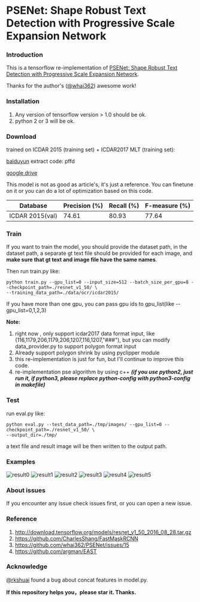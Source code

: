 # PSENet: Shape Robust Text Detection with Progressive Scale Expansion Network

### Introduction
This is a tensorflow re-implementation of [PSENet: Shape Robust Text Detection with Progressive Scale Expansion Network](https://arxiv.org/abs/1806.02559).

Thanks for the author's ([@whai362](https://github.com/whai362)) awesome work!

### Installation
1. Any version of tensorflow version > 1.0 should be ok.
2. python 2 or 3 will be ok.

### Download
trained on ICDAR 2015 (training set) + ICDAR2017 MLT (training set): 

[baiduyun](https://pan.baidu.com/s/14tQHf9MjuD0lSmwkoZhnCg)  extract code: pffd

[google drive](https://drive.google.com/file/d/1TjJvtwMp8hJXQhn6Yz2lbPdvBGH-ZQ8u/view?usp=sharing)

This model is not as good as article's, it's just a reference.
You can finetune on it or you can do a lot of optimization based on this code. 

| Database | Precision (%) | Recall (%) | F-measure (%) | 
| - | - | - | - |
| ICDAR 2015(val) | 74.61 | 80.93 | 77.64 |


### Train
If you want to train the model, you should provide the dataset path, in the dataset path, a separate gt text file should be provided for each image, and **make sure that gt text and image file have the same names**.

Then run train.py like:

```
python train.py --gpu_list=0 --input_size=512 --batch_size_per_gpu=8 --checkpoint_path=./resnet_v1_50/ \
--training_data_path=./data/ocr/icdar2015/
```

If you have more than one gpu, you can pass gpu ids to gpu_list(like --gpu_list=0,1,2,3)

**Note:**
1. right now , only support icdar2017 data format input, like (116,1179,206,1179,206,1207,116,1207,"###"),
but you can modify data_provider.py to support polygon format input
2. Already support polygon shrink by using pyclipper module
3. this re-implementation is just for fun, but I'll continue to improve this code.
4. re-implementation pse algorithm by using c++
***(if you use python2, just run it, if python3, please replace python-config with python3-config in makefile)***

### Test
run eval.py like:
```
python eval.py --test_data_path=./tmp/images/ --gpu_list=0 --checkpoint_path=./resnet_v1_50/ \
--output_dir=./tmp/
```

a text file and result image will be then written to the output path.

### Examples
![result0](figure/result0.jpg)
![result1](figure/result1.jpg)
![result2](figure/result2.jpg)
![result3](figure/result3.jpg)
![result4](figure/result4.jpg)
![result5](figure/result5.jpg)

### About issues
If you encounter any issue check issues first, or you can open a new issue.

### Reference
1. http://download.tensorflow.org/models/resnet_v1_50_2016_08_28.tar.gz
2. https://github.com/CharlesShang/FastMaskRCNN
3. https://github.com/whai362/PSENet/issues/15
4. https://github.com/argman/EAST

### Acknowledge
[@rkshuai](https://github.com/rkshuai) found a bug about concat features in model.py.

**If this repository helps you，please star it. Thanks.**

